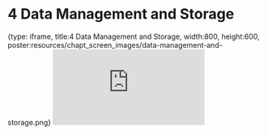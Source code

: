 # 4 Data Management and Storage
 
{type: iframe, title:4 Data Management and Storage, width:800, height:600, poster:resources/chapt_screen_images/data-management-and-storage.png}
![](https://hutchdatascience.org/NIH_Data_Sharing/no_toc/data-management-and-storage.html)
 

 
